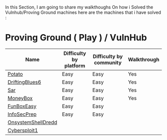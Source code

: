 In this Section, I am going to share my walkthoughs On how i Solved the Vulnhub/Proving Ground machines
here are the machines that i have solved :

# Proving Ground ( Play ) / VulnHub
| Name             | Difficulty by platform | Difficulty by community | Walkthrough             |
|------------------|------------------------|--------------------------|-------------------------|
| [Potato](Vulnhub-PG/Potato.md) | Easy                   | Easy                    | Yes                     |
| [DriftingBlues6](Vulnhub-PG/DriftingBlues6.md) | Easy                   | Easy                    |     Yes                    |
| [Sar](Vulnhub-PG/Sar.md)                | Easy                   | Easy                    |       Yes                  |
| [MoneyBox](Vulnhub-PG/MoneyBox.md)     | Easy                   | Easy                    |               Yes          |
| [FunBoxEasy](Vulnhub-PG/FunBoxEasy.md)    | Easy                   | Easy                    |                         |
| [InfoSecPrep](Vulnhub-PG/InfoSecPrep.md)     | Easy                   | Easy                    |                         |
| [OnsystemShellDredd](Vulnhub-PG/OnsystemShellDredd.md) |                        |                         |                         |
| [Cybersploit1](Vulnhub-PG/Cybersploit1.md)   |                        |                         |                         |

